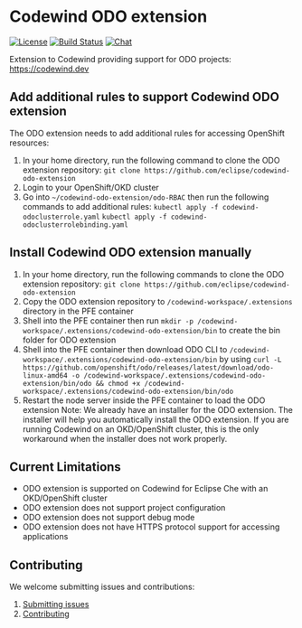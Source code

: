 # Codewind ODO extension
[![License](https://img.shields.io/badge/License-EPL%202.0-red.svg?label=license&logo=eclipse)](https://www.eclipse.org/legal/epl-2.0/)
[![Build Status](https://ci.eclipse.org/codewind/buildStatus/icon?job=Codewind%2Fcodewind-odo-extension%2Fmaster)](https://ci.eclipse.org/codewind/job/Codewind/job/codewind-odo-extension/job/master/)
[![Chat](https://img.shields.io/static/v1.svg?label=chat&message=mattermost&color=145dbf)](https://mattermost.eclipse.org/eclipse/channels/eclipse-codewind)

Extension to Codewind providing support for ODO projects: https://codewind.dev

## Add additional rules to support Codewind ODO extension
The ODO extension needs to add additional rules for accessing OpenShift resources:
1. In your home directory, run the following command to clone the ODO extension repository:
`git clone https://github.com/eclipse/codewind-odo-extension`
2. Login to your OpenShift/OKD cluster
3. Go into `~/codewind-odo-extension/odo-RBAC` then run the following commands to add additional rules:
`kubectl apply -f codewind-odoclusterrole.yaml`
`kubectl apply -f codewind-odoclusterrolebinding.yaml`

## Install Codewind ODO extension manually
1. In your home directory, run the following commands to clone the ODO extension repository:
`git clone https://github.com/eclipse/codewind-odo-extension`
2. Copy the ODO extension repository to `/codewind-workspace/.extensions` directory in the PFE container
3. Shell into the PFE container then run `mkdir -p /codewind-workspace/.extensions/codewind-odo-extension/bin` to create the bin folder for ODO extension
4. Shell into the PFE container then download ODO CLI to `/codewind-workspace/.extensions/codewind-odo-extension/bin` by using `curl -L https://github.com/openshift/odo/releases/latest/download/odo-linux-amd64 -o /codewind-workspace/.extensions/codewind-odo-extension/bin/odo && chmod +x /codewind-workspace/.extensions/codewind-odo-extension/bin/odo`
5. Restart the node server inside the PFE container to load the ODO extension
Note: We already have an installer for the ODO extension. The installer will help you automatically install the ODO extension. If you are running Codewind on an OKD/OpenShift cluster, this is the only workaround when the installer does not work properly.

## Current Limitations
- ODO extension is supported on Codewind for Eclipse Che with an OKD/OpenShift cluster
- ODO extension does not support project configuration
- ODO extension does not support debug mode
- ODO extension does not have HTTPS protocol support for accessing applications

## Contributing 
We welcome submitting issues and contributions:
1. [Submitting issues](https://github.com/eclipse/codewind/issues)
2. [Contributing](CONTRIBUTING.md)
